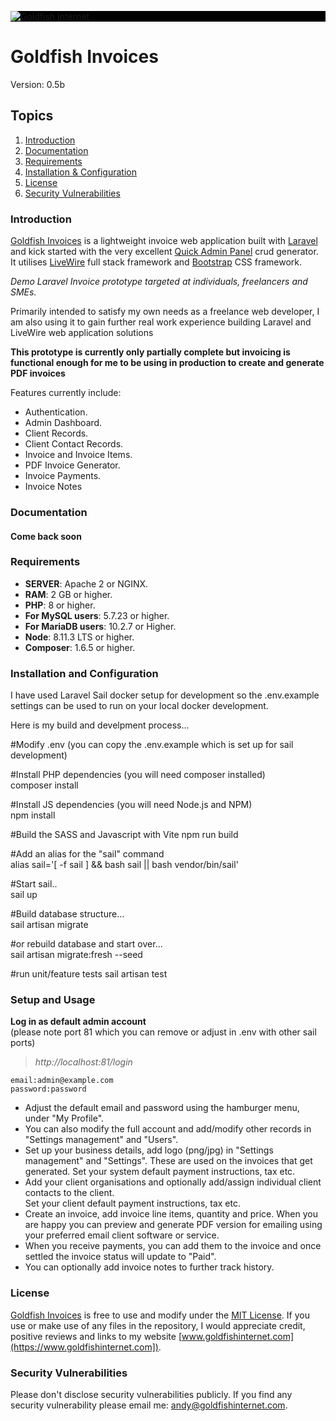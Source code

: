 <p align="left" style="background:#000000;">
<a href="https://www.goldfishinternet.com"><img src="https://www.goldfishinternet.com/assets/images/logo/goldfish-interactive-color-logo.png" alt="Goldfish Internet"></a>
</p>

<h1>Goldfish Invoices</h1>

Version: 0.5b

## Topics

1. [Introduction](#introduction)
2. [Documentation](#documentation)
3. [Requirements](#requirements)
4. [Installation & Configuration](#installation-and-configuration)
5. [License](#license)
6. [Security Vulnerabilities](#security-vulnerabilities)

### Introduction

[Goldfish Invoices](https://www.goldfishinternet.com) is a lightweight invoice web application built with [Laravel](https://laravel.com) and kick started with the very excellent [Quick Admin Panel](https://quickadminpanel.com/)
crud generator. It utilises [LiveWire](https://laravel-livewire.com/) full stack framework and [Bootstrap](https://getbootstrap.com/docs/5.0/getting-started/introduction/) CSS framework. 

*Demo Laravel Invoice prototype targeted at individuals, freelancers and SMEs.*

Primarily intended to satisfy my own needs as a freelance web developer, I am also using it to gain further real work experience building Laravel and LiveWire web application solutions

**This prototype is currently only partially complete but invoicing is functional enough for me to be using in production to create and generate PDF invoices**

Features currently include:

-   Authentication.
-   Admin Dashboard.
-   Client Records.
-   Client Contact Records.
-   Invoice and Invoice Items.
-   PDF Invoice Generator.
-   Invoice Payments.
-   Invoice Notes

### Documentation

#### Come back soon

### Requirements

-   **SERVER**: Apache 2 or NGINX.
-   **RAM**: 2 GB or higher.
-   **PHP**: 8 or higher.
-   **For MySQL users**: 5.7.23 or higher.
-   **For MariaDB users**: 10.2.7 or Higher.
-   **Node**: 8.11.3 LTS or higher.
-   **Composer**: 1.6.5 or higher.

### Installation and Configuration

I have used Laravel Sail docker setup for development so the .env.example settings can be used to run on your local docker development.

Here is my build and develpment process...

#Modify .env (you can copy the .env.example which is set up for sail development)

#Install PHP dependencies (you will need composer installed)  
composer install

#Install JS dependencies (you will need Node.js and NPM)  
npm install

#Build the SASS and Javascript with Vite
npm run build

#Add an alias for the "sail" command  
alias sail='[ -f sail ] && bash sail || bash vendor/bin/sail'

#Start sail..  
sail up

#Build database structure...  
sail artisan migrate  

#or rebuild database and start over...  
sail artisan migrate:fresh --seed

#run unit/feature tests
sail artisan test

### Setup and Usage

**Log in as default admin account**  
(please note port 81 which you can remove or adjust in .env with other sail ports)

> _http://localhost:81/login_

```
email:admin@example.com
password:password
```

- Adjust the default email and password using the hamburger menu, under "My Profile".
- You can also modify the full account and add/modify other records in "Settings management"
  and "Users".
- Set up your business details, add logo (png/jpg) in "Settings management" and "Settings". These
  are used on the invoices that get generated. Set your system default payment instructions, tax etc.
- Add your client organisations and optionally add/assign individual client contacts to the client.  
  Set your client default payment instructions, tax etc.
- Create an invoice, add invoice line items, quantity and price. When you are happy you can preview 
  and generate PDF version for emailing using your preferred email client software or service.
- When you receive payments, you can add them to the invoice and once settled the invoice 
  status will update to "Paid".
- You can optionally add invoice notes to further track history.

### License

[Goldfish Invoices](https://github.com/goldfishinternet/goldfish-invoices) is free to use and modify under the [MIT License](https://github.com/krayin/laravel-crm/blob/master/LICENSE). If you use or make use of 
any files in the repository, I would appreciate credit, positive reviews and links to my website [www.goldfishinternet.com](https://www.goldfishinternet.com]).

### Security Vulnerabilities

Please don't disclose security vulnerabilities publicly. If you find any security vulnerability please email me: [andy@goldfishinternet.com](mailto:andy@goldfishinternet.com).
